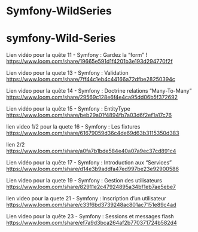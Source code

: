 # Symfony-WildSeries

# symfony-Wild-Series

Lien vidéo pour la quête 11 - Symfony : Gardez la “form” !
https://www.loom.com/share/19665e591d1f4201b3e193d294770f2f

Lien video pour la quete 13 - Symfony : Validation
https://www.loom.com/share/7ff44c1eb4c44166a72dfbe28250394c



Lien video pour la quête 14 - Symfony : Doctrine relations “Many-To-Many”
https://www.loom.com/share/29569c128e6f4e4ca95dd06b5f372692

Lien vidéo pour la quête 15 - Symfony : EntityType
https://www.loom.com/share/beb29a01f4894fb7a03d6f2ef1a17c76


lien video 1/2 pour la quete 16 - Symfony : Les fixtures
https://www.loom.com/share/61679059d36c4de69d63b3115350d383

lien 2/2
https://www.loom.com/share/a0fa7b1bde584e40a07a9ec37cd891c4


Lien vidéo pour la quête 17 - Symfony : Introduction aux “Services”
https://www.loom.com/share/d14e3b9addfa47ed997be23e92900586

Lien video pour la quete 19 - Symfony : Gestion des utilisateurs
https://www.loom.com/share/82911e2c47924895a34bf1eb7ae5ebe7

lien video pour la quete 21 - Symfony : Inscription d’un utilisateur
https://www.loom.com/share/c33f6bd3739248ac801ac7151e89c4ad

Lien video pour la quête 23 - Symfony : Sessions et messages flash
https://www.loom.com/share/ef7a9d3bca264af2b770371724b582d4
